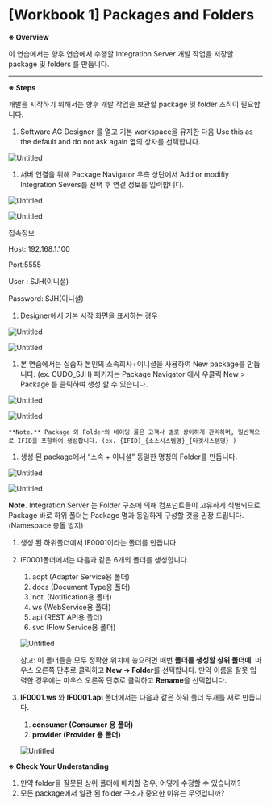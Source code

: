 # [Workbook 1] Packages and Folders

**※ Overview**

이 연습에서는 향후 연습에서 수행할 Integration Server 개발 작업을 저장할 package 및 folders 를 만듭니다.

---

**※ Steps**

개발을 시작하기 위해서는 향후 개발 작업을 보관할 package 및 folder 조직이 필요합니다.

1. Software AG Designer 를 열고 기본 workspace을 유지한 다음 Use this as the default and do not ask again 옆의 상자를 선택합니다.

![Untitled](%5BWorkbook%201%5D%20Packages%20and%20Folders%20a9de6bc1f42049a79e829dda34f176e7/Untitled.png)

1. 서버 연결을 위해 Package Navigator 우측 상단에서 Add or modifiy Integration Severs를 선택 후 연결 정보를 입력합니다. 

![Untitled](%5BWorkbook%201%5D%20Packages%20and%20Folders%20a9de6bc1f42049a79e829dda34f176e7/167b22ea-9c09-4378-bb90-dc947074fcd2.png)

![Untitled](%5BWorkbook%201%5D%20Packages%20and%20Folders%20a9de6bc1f42049a79e829dda34f176e7/Untitled%201.png)

접속정보 

Host: 192.168.1.100

Port:5555

User : SJH(이니셜)

Password: SJH(이니셜)

1. Designer에서 기본 시작 화면을 표시하는 경우

![Untitled](%5BWorkbook%201%5D%20Packages%20and%20Folders%20a9de6bc1f42049a79e829dda34f176e7/Untitled%202.png)

![Untitled](%5BWorkbook%201%5D%20Packages%20and%20Folders%20a9de6bc1f42049a79e829dda34f176e7/Untitled%203.png)

1. 본 연습에서는 실습자 본인의 소속회사+이니셜을 사용하여 New package를 만듭니다. (ex. CUDO_SJH) 패키지는 Package Navigator 에서 우클릭 New > Package 를 클릭하여 생성 할 수 있습니다.

![Untitled](%5BWorkbook%201%5D%20Packages%20and%20Folders%20a9de6bc1f42049a79e829dda34f176e7/Untitled%204.png)

![Untitled](%5BWorkbook%201%5D%20Packages%20and%20Folders%20a9de6bc1f42049a79e829dda34f176e7/Untitled%205.png)

    **Note.** Package 와 Folder의 네이밍 룰은 고객사 별로 상이하게 관리하며, 일반적으로 IFID을 포함하여 생성합니다. (ex. {IFID)_{소스시스템명}_{타겟시스템명} )   

1. 생성 된 package에서 “소속 + 이니셜” 동일한 명칭의 Folder를 만듭니다.

![Untitled](%5BWorkbook%201%5D%20Packages%20and%20Folders%20a9de6bc1f42049a79e829dda34f176e7/Untitled%206.png)

![Untitled](%5BWorkbook%201%5D%20Packages%20and%20Folders%20a9de6bc1f42049a79e829dda34f176e7/Untitled%207.png)

**Note.** Integration Server 는 Folder 구조에 의해 컴포넌트들이 고유하게 식별되므로 Package 바로 하위 폴더는 Package 명과 동일하게 구성할 것을 권장 드립니다. (Namespace 충돌 방지)

1. 생성 된 하위폴더에서 IF0001이라는 폴더를 만듭니다.
2. IF0001폴더에서는 다음과 같은 6개의 폴더를 생성합니다.
    1. adpt (Adapter Service용 폴더)
    2. docs (Document Type용 폴더)
    3. noti (Notification용 폴더)
    4. ws (WebService용 폴더)
    5. api (REST API용 폴더)
    6. svc (Flow Service용 폴더)
    
    ![Untitled](%5BWorkbook%201%5D%20Packages%20and%20Folders%20a9de6bc1f42049a79e829dda34f176e7/Untitled%208.png)
    

    참고: 이 폴더들을 모두 정확한 위치에 놓으려면 매번 **폴더를 생성할 상위 폴더에**  마우스 오른쪽 단추로 클릭하고 **New -> Folder**를 선택합니다. 만약 이름을 잘못 입력한 경우에는 마우스 오른쪽 단추로 클릭하고 **Rename**을 선택합니다.

1. **IF0001.ws** 와 **IF0001.api** 폴더에서는 다음과 같은 하위 폴더 두개를 새로 만듭니다.
    1. **consumer (Consumer 용** **폴더)**
    2. **provider (Provider 용** **폴더)**
    
    ![Untitled](%5BWorkbook%201%5D%20Packages%20and%20Folders%20a9de6bc1f42049a79e829dda34f176e7/Untitled%209.png)
    

**※ Check Your Understanding**

1. 만약 folder을 잘못된 상위 폴더에 배치할 경우, 어떻게 수정할 수 있습니까?
2. 모든 package에서 일관 된 folder 구조가 중요한 이유는 무엇입니까?